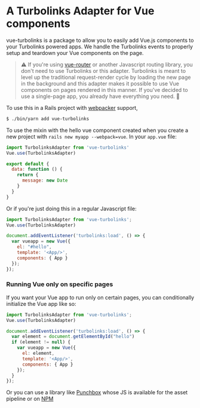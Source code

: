 # A Turbolinks Adapter for Vue components

vue-turbolinks is a package to allow you to easily add Vue.js components
to your Turbolinks powered apps. We handle the Turbolinks events to
properly setup and teardown your Vue components on the page.

>:warning: If you're using [vue-router](https://github.com/vuejs/vue-router) or another 
Javascript routing library, you don't need to use Turbolinks or this adapter. 
Turbolinks is meant to level up the traditional request-render cycle 
by loading the new page in the background and this adapter makes it possible
to use Vue components on pages rendered in this manner. If you've decided to
use a single-page app, you already have everything you need. :metal:

To use this in a Rails project with [webpacker](https://github.com/rails/webpacker) support,

``` bash
$ ./bin/yarn add vue-turbolinks
```

To use the mixin with the hello vue component created when you create a new
project with `rails new myapp --webpack=vue`. In your `app.vue` file:

```javascript
import TurbolinksAdapter from 'vue-turbolinks'
Vue.use(TurbolinksAdapter)

export default {
  data: function () {
    return {
      message: new Date
    }
  }
}
```

Or if you're just doing this in a regular Javascript file:

``` javascript
import TurbolinksAdapter from 'vue-turbolinks';
Vue.use(TurbolinksAdapter)

document.addEventListener('turbolinks:load', () => {
  var vueapp = new Vue({
    el: "#hello",
    template: '<App/>',
    components: { App }
  });
});
```

### Running Vue only on specific pages

If you want your Vue app to run only on certain pages, you can
conditionally initialize the Vue app like so:

``` javascript
import TurbolinksAdapter from 'vue-turbolinks';
Vue.use(TurbolinksAdapter)

document.addEventListener('turbolinks:load', () => {
  var element = document.getElementById("hello")
  if (element != null) {
    var vueapp = new Vue({
      el: element,
      template: '<App/>',
      components: { App }
    });
  }
});
```

Or you can use a library like [Punchbox](https://github.com/kieraneglin/punchbox) whose JS is available for the asset pipeline or on [NPM](https://www.npmjs.com/package/punchbox-js)
